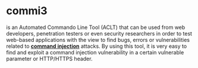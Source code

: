 # commi3
is an Automated Commando Line Tool   (ACLT) that can be used from web developers, penetration testers or even security researchers in order to test web-based applications  with the view to find bugs, errors or vulnerabilities related to **[command injection](https://www.owasp.org/index.php/Command_Injection)** attacks.  By using this tool, it is very easy to find and exploit a command injection vulnerability in a certain vulnerable parameter or HTTP/HTTPS header.
